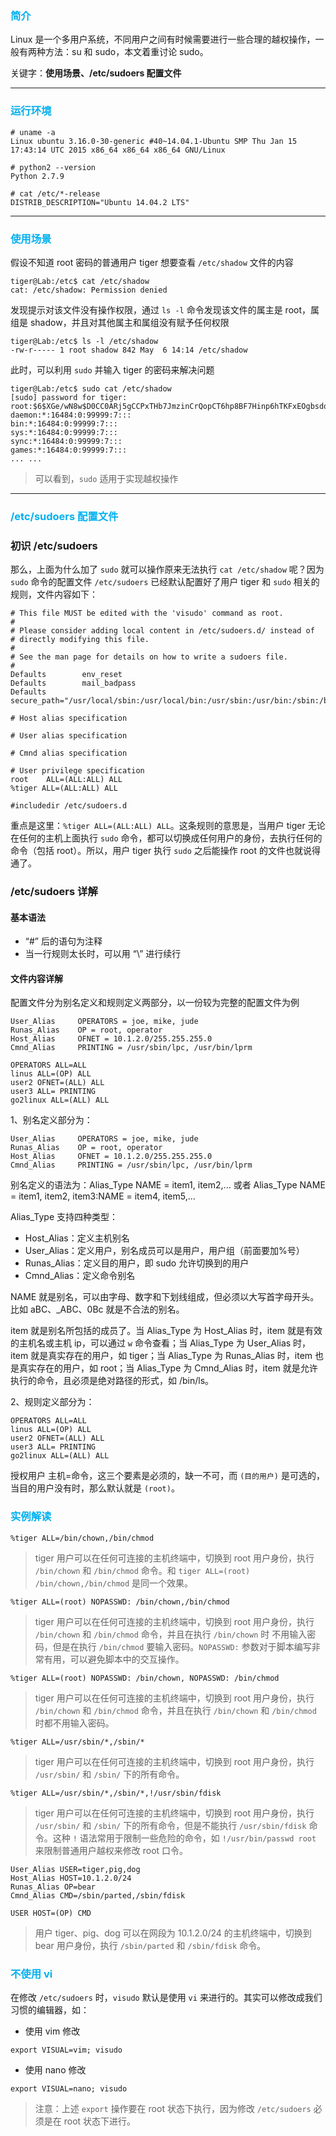 ### <font color=#00b0f0>简介</font>

Linux 是一个多用户系统，不同用户之间有时候需要进行一些合理的越权操作，一般有两种方法：su 和 sudo，本文着重讨论 sudo。

关键字：**使用场景、/etc/sudoers 配置文件**

---

### <font color=#00b0f0>运行环境</font>

```
# uname -a
Linux ubuntu 3.16.0-30-generic #40~14.04.1-Ubuntu SMP Thu Jan 15 17:43:14 UTC 2015 x86_64 x86_64 x86_64 GNU/Linux

# python2 --version
Python 2.7.9

# cat /etc/*-release
DISTRIB_DESCRIPTION="Ubuntu 14.04.2 LTS"
```

---

### <font color=#00b0f0>使用场景</font>

假设不知道 root 密码的普通用户 tiger 想要查看 `/etc/shadow` 文件的内容

```
tiger@Lab:/etc$ cat /etc/shadow
cat: /etc/shadow: Permission denied
```

发现提示对该文件没有操作权限，通过 `ls -l` 命令发现该文件的属主是 root，属组是 shadow，并且对其他属主和属组没有赋予任何权限

```
tiger@Lab:/etc$ ls -l /etc/shadow
-rw-r----- 1 root shadow 842 May  6 14:14 /etc/shadow
```

此时，可以利用 `sudo` 并输入 tiger 的密码来解决问题

```
tiger@Lab:/etc$ sudo cat /etc/shadow
[sudo] password for tiger:
root:$6$XGe/wN8w$D0CC0ARj5gCCPxTHb7JmzinCrQopCT6hp8BF7Hinp6hTKFxEOgbsdqyB9HLifahJq7R2fP8XmGnyHlM4JVL9L/:17657:0:99999:7:::
daemon:*:16484:0:99999:7:::
bin:*:16484:0:99999:7:::
sys:*:16484:0:99999:7:::
sync:*:16484:0:99999:7:::
games:*:16484:0:99999:7:::
... ...
```

> 可以看到，`sudo` 适用于实现越权操作

---

### <font color=#00b0f0>/etc/sudoers 配置文件</font>

### 初识 /etc/sudoers

那么，上面为什么加了 `sudo` 就可以操作原来无法执行 `cat /etc/shadow` 呢？因为 `sudo` 命令的配置文件 `/etc/sudoers` 已经默认配置好了用户 tiger 和 `sudo` 相关的规则，文件内容如下：

```
# This file MUST be edited with the 'visudo' command as root.
#
# Please consider adding local content in /etc/sudoers.d/ instead of
# directly modifying this file.
#
# See the man page for details on how to write a sudoers file.
#
Defaults        env_reset
Defaults        mail_badpass
Defaults        secure_path="/usr/local/sbin:/usr/local/bin:/usr/sbin:/usr/bin:/sbin:/bin"

# Host alias specification

# User alias specification

# Cmnd alias specification

# User privilege specification
root    ALL=(ALL:ALL) ALL
%tiger ALL=(ALL:ALL) ALL

#includedir /etc/sudoers.d
```

重点是这里：`%tiger ALL=(ALL:ALL) ALL`。这条规则的意思是，当用户 tiger 无论在任何的主机上面执行 `sudo` 命令，都可以切换成任何用户的身份，去执行任何的命令（包括 root）。所以，用户 tiger 执行 `sudo` 之后能操作 root 的文件也就说得通了。

### /etc/sudoers 详解

#### 基本语法

- “#” 后的语句为注释
- 当一行规则太长时，可以用 “\” 进行续行

#### 文件内容详解

配置文件分为别名定义和规则定义两部分，以一份较为完整的配置文件为例

```
User_Alias     OPERATORS = joe, mike, jude
Runas_Alias    OP = root, operator
Host_Alias     OFNET = 10.1.2.0/255.255.255.0
Cmnd_Alias     PRINTING = /usr/sbin/lpc, /usr/bin/lprm

OPERATORS ALL=ALL
linus ALL=(OP) ALL
user2 OFNET=(ALL) ALL
user3 ALL= PRINTING
go2linux ALL=(ALL) ALL
```

1、别名定义部分为：

```
User_Alias     OPERATORS = joe, mike, jude
Runas_Alias    OP = root, operator
Host_Alias     OFNET = 10.1.2.0/255.255.255.0
Cmnd_Alias     PRINTING = /usr/sbin/lpc, /usr/bin/lprm
```

别名定义的语法为：Alias_Type NAME = item1, item2,... 或者 Alias_Type NAME = item1, item2, item3:NAME = item4, item5,...

Alias_Type 支持四种类型：

- Host_Alias：定义主机别名
- User_Alias：定义用户，别名成员可以是用户，用户组（前面要加%号）
- Runas_Alias：定义目的用户，即 sudo 允许切换到的用户
- Cmnd_Alias：定义命令别名

NAME 就是别名，可以由字母、数字和下划线组成，但必须以大写首字母开头。比如 aBC、_ABC、0Bc 就是不合法的别名。

item 就是别名所包括的成员了。当 Alias_Type 为 Host_Alias 时，item 就是有效的主机名或主机 ip，可以通过 `w` 命令查看；当 Alias_Type 为 User_Alias 时，item 就是真实存在的用户，如 tiger；当 Alias_Type 为 Runas_Alias 时，item 也是真实存在的用户，如 root；当 Alias_Type 为 Cmnd_Alias 时，item 就是允许执行的命令，且必须是绝对路径的形式，如 /bin/ls。

2、规则定义部分为：

```
OPERATORS ALL=ALL
linus ALL=(OP) ALL
user2 OFNET=(ALL) ALL
user3 ALL= PRINTING
go2linux ALL=(ALL) ALL
```

授权用户 主机=命令，这三个要素是必须的，缺一不可，而 `(目的用户)` 是可选的，当目的用户没有时，那么默认就是 `(root)`。

### <font color=#00b0f0>实例解读</font>

```
%tiger ALL=/bin/chown,/bin/chmod
```

> tiger 用户可以在任何可连接的主机终端中，切换到 root 用户身份，执行 `/bin/chown` 和 `/bin/chmod` 命令。和 `tiger ALL=(root) /bin/chown,/bin/chmod` 是同一个效果。

```
%tiger ALL=(root) NOPASSWD: /bin/chown,/bin/chmod
```

> tiger 用户可以在任何可连接的主机终端中，切换到 root 用户身份，执行 `/bin/chown` 和 `/bin/chmod` 命令，并且在执行 `/bin/chown` 时 不用输入密码，但是在执行 `/bin/chmod` 要输入密码。`NOPASSWD:` 参数对于脚本编写非常有用，可以避免脚本中的交互操作。

```
%tiger ALL=(root) NOPASSWD: /bin/chown, NOPASSWD: /bin/chmod
```

> tiger 用户可以在任何可连接的主机终端中，切换到 root 用户身份，执行 `/bin/chown` 和 `/bin/chmod` 命令，并且在执行 `/bin/chown` 和 `/bin/chmod` 时都不用输入密码。

```
%tiger ALL=/usr/sbin/*,/sbin/*
```

> tiger 用户可以在任何可连接的主机终端中，切换到 root 用户身份，执行 `/usr/sbin/` 和 `/sbin/` 下的所有命令。

```
%tiger ALL=/usr/sbin/*,/sbin/*,!/usr/sbin/fdisk
```

> tiger 用户可以在任何可连接的主机终端中，切换到 root 用户身份，执行 `/usr/sbin/` 和 `/sbin/` 下的所有命令，但是不能执行 `/usr/sbin/fdisk` 命令。这种 `!` 语法常用于限制一些危险的命令，如 `!/usr/bin/passwd root` 来限制普通用户越权来修改 root 口令。

```
User_Alias USER=tiger,pig,dog 
Host_Alias HOST=10.1.2.0/24
Runas_Alias OP=bear
Cmnd_Alias CMD=/sbin/parted,/sbin/fdisk

USER HOST=(OP) CMD
```

> 用户 tiger、pig、dog 可以在网段为 10.1.2.0/24 的主机终端中，切换到 bear 用户身份，执行 `/sbin/parted` 和 `/sbin/fdisk` 命令。

### <font color=#00b0f0>不使用 vi </font>

在修改 `/etc/sudoers` 时，`visudo` 默认是使用 `vi` 来进行的。其实可以修改成我们习惯的编辑器，如：

- 使用 vim 修改 

```
export VISUAL=vim; visudo
```

- 使用 nano 修改

```
export VISUAL=nano; visudo
```

> 注意：上述 `export` 操作要在 root 状态下执行，因为修改 `/etc/sudoers` 必须是在 root 状态下进行。

